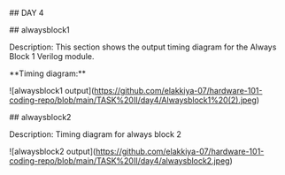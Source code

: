 \## DAY 4



\## alwaysblock1



Description: This section shows the output timing diagram for the Always Block 1 Verilog module.



\*\*Timing diagram:\*\*



!\[alwaysblock1 output](https://github.com/elakkiya-07/hardware-101-coding-repo/blob/main/TASK%20II/day4/Alwaysblock1%20(2).jpeg)





\## alwaysblock2

Description: Timing diagram for always block 2

!\[alwaysblock2 output](https://github.com/elakkiya-07/hardware-101-coding-repo/blob/main/TASK%20II/day4/alwaysblock2.jpeg)

